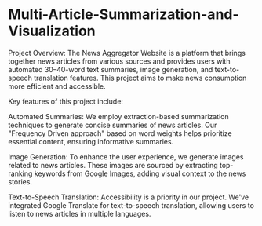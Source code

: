 # Multi-Article-Summarization-and-Visualization

Project Overview:
The News Aggregator Website is a platform that brings together news articles from various sources and provides users with automated 30–40-word text summaries, image generation, and text-to-speech translation features. This project aims to make news consumption more efficient and accessible.

Key features of this project include:

Automated Summaries: We employ extraction-based summarization techniques to generate concise summaries of news articles. Our "Frequency Driven approach" based on word weights helps prioritize essential content, ensuring informative summaries.

Image Generation: To enhance the user experience, we generate images related to news articles. These images are sourced by extracting top-ranking keywords from Google Images, adding visual context to the news stories.

Text-to-Speech Translation: Accessibility is a priority in our project. We've integrated Google Translate for text-to-speech translation, allowing users to listen to news articles in multiple languages.
